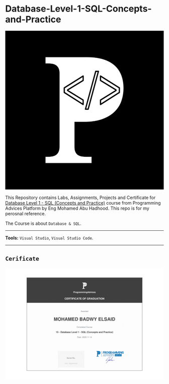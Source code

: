 # Database-Level-1-SQL-Concepts-and-Practice


![Programming Advices Logo](/Programming%20Advices.jpg)

This Repository contains Labs, Assignments, Projects and Certificate for [Database Level 1 - SQL (Concepts and Practice)](https://programmingadvices.com/courses) course from Programming Advices Platform by Eng Mohamed Abu Hadhood. This repo is for my perosnal reference.

The Course is about `Database & SQL`.

---

**Tools:** `Visual Studio`, `Visual Studio Code`.

---

## `Cerificate`

![Certificate](/15%20-%20Database%20Level1%20SQL%20Concepts%20and%20Practice.jpg)